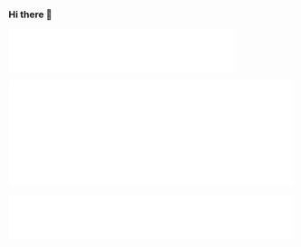 ### Hi there 👋


<img align="center" src="/github-user-metrics.svg" alt="Header" width="400">

![Stargazers](./github-stargazers.svg)

![Topic](./github-topics.svg)



